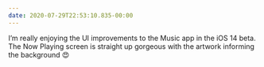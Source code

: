 ```yaml
---
date: 2020-07-29T22:53:10.835-00:00
---
```

I’m really enjoying the UI improvements to the Music app in the iOS 14 beta. The Now Playing screen is straight up gorgeous with the artwork informing the background 😍
